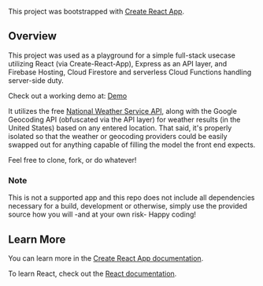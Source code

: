 This project was bootstrapped with [Create React App](https://github.com/facebook/create-react-app).

## Overview

This project was used as a playground for a simple full-stack usecase utilizing React (via Create-React-App), Express as an API layer, and Firebase Hosting, Cloud Firestore and serverless Cloud Functions handling server-side duty.

Check out a working demo at: [Demo](https://weather-app-38c57.firebaseapp.com/)

It utilizes the free [National Weather Service API](https://www.weather.gov/documentation/services-web-api), along with the Google Geocoding API (obfuscated via the API layer) for weather results (in the United States) based on any entered location. That said, it's properly isolated so that the weather or geocoding providers could be easily swapped out for anything capable of filling the model the front end expects.

Feel free to clone, fork, or do whatever!

### Note

This is not a supported app and this repo does not include all dependencies necessary for a build, development or otherwise, simply use the provided source how you will -and at your own risk- Happy coding!

## Learn More

You can learn more in the [Create React App documentation](https://facebook.github.io/create-react-app/docs/getting-started).

To learn React, check out the [React documentation](https://reactjs.org/).
